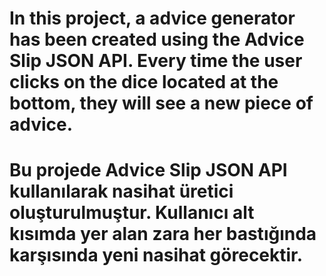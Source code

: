 # In this project, a advice generator has been created using the Advice Slip JSON API. Every time the user clicks on the dice located at the bottom, they will see a new piece of advice.
# Bu projede Advice Slip JSON API kullanılarak  nasihat üretici oluşturulmuştur. Kullanıcı alt kısımda yer alan zara her bastığında karşısında yeni  nasihat görecektir.